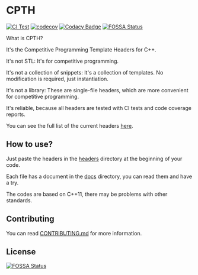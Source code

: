# CPTH

[![CI Test](https://github.com/ouuan/CPTH/workflows/CI%20Test/badge.svg)](https://github.com/ouuan/CPTH/actions)
[![codecov](https://codecov.io/gh/ouuan/CPTH/branch/master/graph/badge.svg)](https://codecov.io/gh/ouuan/CPTH)
[![Codacy Badge](https://api.codacy.com/project/badge/Grade/fa25dcaabe794716896f14a393b5e907)](https://app.codacy.com/manual/ouuan/CPTH)
[![FOSSA Status](https://app.fossa.com/api/projects/git%2Bgithub.com%2Fouuan%2FCPTH.svg?type=shield)](https://app.fossa.com/projects/git%2Bgithub.com%2Fouuan%2FCPTH?ref=badge_shield)

What is CPTH?

It's the Competitive Programming Template Headers for C++.

It's not STL: It's for competitive programming.

It's not a collection of snippets: It's a collection of templates. No modification is required, just instantiation.

It's not a library: These are single-file headers, which are more convenient for competitive programming.

It's reliable, because all headers are tested with CI tests and code coverage reports.

You can see the full list of the current headers [here](HEADER_LIST.md).

## How to use?

Just paste the headers in the [headers](headers) directory at the beginning of your code.

Each file has a document in the [docs](docs) directory, you can read them and have a try.

The codes are based on C++11, there may be problems with other standards.

## Contributing

You can read [CONTRIBUTING.md](CONTRIBUTING.md) for more information.


## License
[![FOSSA Status](https://app.fossa.com/api/projects/git%2Bgithub.com%2Fouuan%2FCPTH.svg?type=large)](https://app.fossa.com/projects/git%2Bgithub.com%2Fouuan%2FCPTH?ref=badge_large)